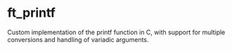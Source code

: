 # ft_printf
Custom implementation of the printf function in C, with support for multiple conversions and handling of variadic arguments.
